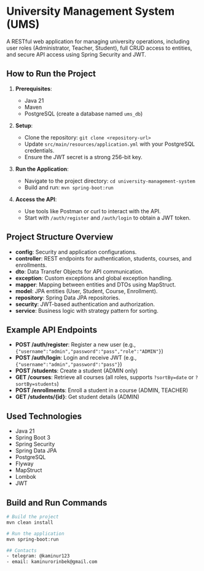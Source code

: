 # University Management System (UMS)

A RESTful web application for managing university operations, including user roles (Administrator, Teacher, Student), full CRUD access to entities, and secure API access using Spring Security and JWT.

## How to Run the Project

1. **Prerequisites**:
    - Java 21
    - Maven
    - PostgreSQL (create a database named `ums_db`)

2. **Setup**:
    - Clone the repository: `git clone <repository-url>`
    - Update `src/main/resources/application.yml` with your PostgreSQL credentials.
    - Ensure the JWT secret is a strong 256-bit key.

3. **Run the Application**:
    - Navigate to the project directory: `cd university-management-system`
    - Build and run: `mvn spring-boot:run`

4. **Access the API**:
    - Use tools like Postman or curl to interact with the API.
    - Start with `/auth/register` and `/auth/login` to obtain a JWT token.

## Project Structure Overview

- **config**: Security and application configurations.
- **controller**: REST endpoints for authentication, students, courses, and enrollments.
- **dto**: Data Transfer Objects for API communication.
- **exception**: Custom exceptions and global exception handling.
- **mapper**: Mapping between entities and DTOs using MapStruct.
- **model**: JPA entities (User, Student, Course, Enrollment).
- **repository**: Spring Data JPA repositories.
- **security**: JWT-based authentication and authorization.
- **service**: Business logic with strategy pattern for sorting.

## Example API Endpoints

- **POST /auth/register**: Register a new user (e.g., `{"username":"admin","password":"pass","role":"ADMIN"}`)
- **POST /auth/login**: Login and receive JWT (e.g., `{"username":"admin","password":"pass"}`)
- **POST /students**: Create a student (ADMIN only)
- **GET /courses**: Retrieve all courses (all roles, supports `?sortBy=date` or `?sortBy=students`)
- **POST /enrollments**: Enroll a student in a course (ADMIN, TEACHER)
- **GET /students/{id}**: Get student details (ADMIN)

## Used Technologies

- Java 21
- Spring Boot 3
- Spring Security
- Spring Data JPA
- PostgreSQL
- Flyway
- MapStruct
- Lombok
- JWT

## Build and Run Commands

```bash
# Build the project
mvn clean install

# Run the application
mvn spring-boot:run

## Contacts
- telegram: @kaminur123
- email: kaminurorinbek@gmail.com
